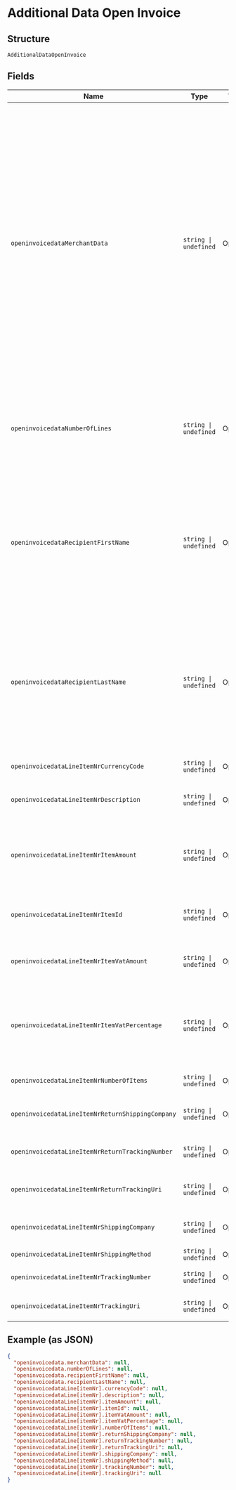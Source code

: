 
# Additional Data Open Invoice

## Structure

`AdditionalDataOpenInvoice`

## Fields

| Name | Type | Tags | Description |
|  --- | --- | --- | --- |
| `openinvoicedataMerchantData` | `string \| undefined` | Optional | Holds different merchant data points like product, purchase, customer, and so on. It takes data in a Base64 encoded string.<br><br>The `merchantData` parameter needs to be added to the `openinvoicedata` signature at the end.<br><br>Since the field is optional, if it's not included it does not impact computing the merchant signature.<br><br>Applies only to Klarna.<br><br>You can contact Klarna for the format and structure of the string. |
| `openinvoicedataNumberOfLines` | `string \| undefined` | Optional | The number of invoice lines included in `openinvoicedata`.<br><br>There needs to be at least one line, so `numberOfLines` needs to be at least 1. |
| `openinvoicedataRecipientFirstName` | `string \| undefined` | Optional | First name of the recipient. If the delivery address and the billing address are different, specify the `recipientFirstName` and `recipientLastName` to share the delivery address with Klarna. Otherwise, only the billing address is shared with Klarna. |
| `openinvoicedataRecipientLastName` | `string \| undefined` | Optional | Last name of the recipient. If the delivery address and the billing address are different, specify the `recipientFirstName` and `recipientLastName` to share the delivery address with Klarna. Otherwise, only the billing address is shared with Klarna. |
| `openinvoicedataLineItemNrCurrencyCode` | `string \| undefined` | Optional | The three-character ISO currency code. |
| `openinvoicedataLineItemNrDescription` | `string \| undefined` | Optional | A text description of the product the invoice line refers to. |
| `openinvoicedataLineItemNrItemAmount` | `string \| undefined` | Optional | The price for one item in the invoice line, represented in minor units.<br><br>The due amount for the item, VAT excluded. |
| `openinvoicedataLineItemNrItemId` | `string \| undefined` | Optional | A unique id for this item. Required for RatePay if the description of each item is not unique. |
| `openinvoicedataLineItemNrItemVatAmount` | `string \| undefined` | Optional | The VAT due for one item in the invoice line, represented in minor units. |
| `openinvoicedataLineItemNrItemVatPercentage` | `string \| undefined` | Optional | The VAT percentage for one item in the invoice line, represented in minor units.<br><br>For example, 19% VAT is specified as 1900. |
| `openinvoicedataLineItemNrNumberOfItems` | `string \| undefined` | Optional | The number of units purchased of a specific product. |
| `openinvoicedataLineItemNrReturnShippingCompany` | `string \| undefined` | Optional | Name of the shipping company handling the the return shipment. |
| `openinvoicedataLineItemNrReturnTrackingNumber` | `string \| undefined` | Optional | The tracking number for the return of the shipment. |
| `openinvoicedataLineItemNrReturnTrackingUri` | `string \| undefined` | Optional | URI where the customer can track the return of their shipment. |
| `openinvoicedataLineItemNrShippingCompany` | `string \| undefined` | Optional | Name of the shipping company handling the delivery. |
| `openinvoicedataLineItemNrShippingMethod` | `string \| undefined` | Optional | Shipping method. |
| `openinvoicedataLineItemNrTrackingNumber` | `string \| undefined` | Optional | The tracking number for the shipment. |
| `openinvoicedataLineItemNrTrackingUri` | `string \| undefined` | Optional | URI where the customer can track their shipment. |

## Example (as JSON)

```json
{
  "openinvoicedata.merchantData": null,
  "openinvoicedata.numberOfLines": null,
  "openinvoicedata.recipientFirstName": null,
  "openinvoicedata.recipientLastName": null,
  "openinvoicedataLine[itemNr].currencyCode": null,
  "openinvoicedataLine[itemNr].description": null,
  "openinvoicedataLine[itemNr].itemAmount": null,
  "openinvoicedataLine[itemNr].itemId": null,
  "openinvoicedataLine[itemNr].itemVatAmount": null,
  "openinvoicedataLine[itemNr].itemVatPercentage": null,
  "openinvoicedataLine[itemNr].numberOfItems": null,
  "openinvoicedataLine[itemNr].returnShippingCompany": null,
  "openinvoicedataLine[itemNr].returnTrackingNumber": null,
  "openinvoicedataLine[itemNr].returnTrackingUri": null,
  "openinvoicedataLine[itemNr].shippingCompany": null,
  "openinvoicedataLine[itemNr].shippingMethod": null,
  "openinvoicedataLine[itemNr].trackingNumber": null,
  "openinvoicedataLine[itemNr].trackingUri": null
}
```

